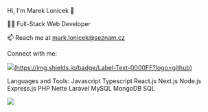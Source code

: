 Hi, I'm Marek Lonicek 👋


👨‍💻 Full-Stack Web Developer

📫 Reach me at mark.lonicek@seznam.cz

Connect with me:

[![](https://i.sstatic.net/gVE0j.png)(https://img.shields.io/badge/Label-Text-0000FF?logo=github)](https://www.linkedin.com/in/marek-lon%C3%AD%C4%8Dek-177474341)


Languages and Tools:
Javascript Typescript React.js Next.js Node.js Express.js PHP Nette Laravel MySQL MongoDB SQL 

![](https://komarev.com/ghpvc/?username=your-github-username)
